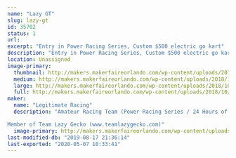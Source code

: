```yaml
---
name: "Lazy GT"
slug: lazy-gt
id: 35702
status: 1
url: 
excerpt: "Entry in Power Racing Series, Custom $500 electric go kart"
description: "Entry in Power Racing Series, Custom $500 electric go kart. Part of Team Lazy Gecko"
location: Unassigned
image-primary:
  thumbnail: http://makers.makerfaireorlando.com/wp-content/uploads/2018/10/IMG_8977-1-150x150.jpg
  medium: http://makers.makerfaireorlando.com/wp-content/uploads/2018/10/IMG_8977-1-300x225.jpg
  large: http://makers.makerfaireorlando.com/wp-content/uploads/2018/10/IMG_8977-1-1024x768.jpg
  full: http://makers.makerfaireorlando.com/wp-content/uploads/2018/10/IMG_8977-1.jpg
maker:
  name: "Legitimate Racing"
  description: "Amateur Racing Team (Power Racing Series / 24 Hours of Lemons)

Member of Team Lazy Gecko (www.teamlazygecko.com)"
  image-primary: http://makers.makerfaireorlando.com/wp-content/uploads/2018/10/Legit-Banner.jpg
last-modified-db: "2019-08-17 21:36:14"
last-exported: "2020-05-07 10:33:41"
---
```

